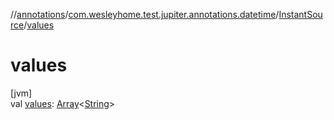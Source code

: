 //[annotations](../../../index.md)/[com.wesleyhome.test.jupiter.annotations.datetime](../index.md)/[InstantSource](index.md)/[values](values.md)

# values

[jvm]\
val [values](values.md): [Array](https://kotlinlang.org/api/latest/jvm/stdlib/kotlin/-array/index.html)&lt;[String](https://kotlinlang.org/api/latest/jvm/stdlib/kotlin/-string/index.html)&gt;
